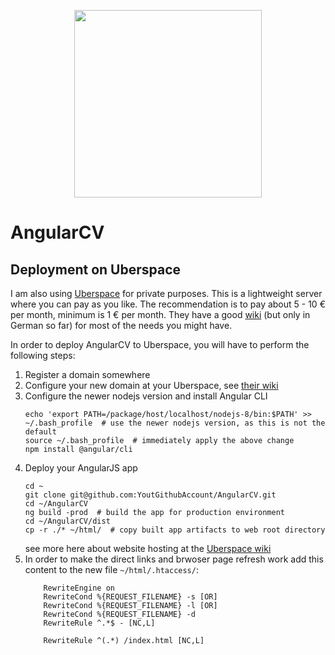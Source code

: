 <p align="center">
  <img src="https://github.com/StegSchreck/AngularCV/blob/master/src/assets/img/AngularCV.png" width="300px">
</p>

# AngularCV

## Deployment on Uberspace

I am also using [Uberspace](https://uberspace.de/) for private purposes. This is a lightweight server where you can pay as you like. The recommendation is to pay about 5 - 10 € per month, minimum is 1 € per month. They have a good [wiki](https://wiki.uberspace.de/start) (but only in German so far) for most of the needs you might have.

In order to deploy AngularCV to Uberspace, you will have to perform the following steps:

1. Register a domain somewhere
1. Configure your new domain at your Uberspace, see [their wiki](https://wiki.uberspace.de/domain:verwalten)
1. Configure the newer nodejs version and install Angular CLI
    ```
    echo 'export PATH=/package/host/localhost/nodejs-8/bin:$PATH' >> ~/.bash_profile  # use the newer nodejs version, as this is not the default
    source ~/.bash_profile  # immediately apply the above change
    npm install @angular/cli
    ```
1. Deploy your AngularJS app
    ```
    cd ~
    git clone git@github.com:YoutGithubAccount/AngularCV.git
    cd ~/AngularCV
    ng build -prod  # build the app for production environment
    cd ~/AngularCV/dist
    cp -r ./* ~/html/  # copy built app artifacts to web root directory
    ```
    see more here about website hosting at the [Uberspace wiki](https://wiki.uberspace.de/start:web)
1. In order to make the direct links and brwoser page refresh work add this content to the new file `~/html/.htaccess/`:
    ```
        RewriteEngine on
        RewriteCond %{REQUEST_FILENAME} -s [OR]
        RewriteCond %{REQUEST_FILENAME} -l [OR]
        RewriteCond %{REQUEST_FILENAME} -d
        RewriteRule ^.*$ - [NC,L]
    
        RewriteRule ^(.*) /index.html [NC,L]
    ```
